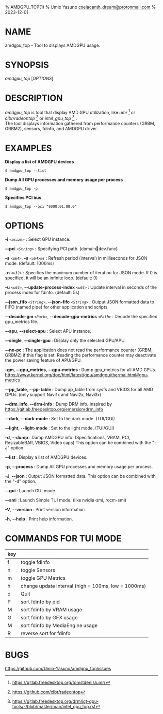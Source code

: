 % AMDGPU_TOP(1)
% Umio Yasuno <coelacanth_dream@protonmail.com>
% 2023-12-01

<!-- $ pandoc docs/man.amdgpu_top.md -s -t man -o docs/amdgpu_top.1 -->

# NAME

amdgpu_top - Tool to displays AMDGPU usage.

# SYNOPSIS

*amdgpu_top* [*OPTIONS*]

# DESCRIPTION

*amdgpu_top* is tool that display AMD GPU utilization, like *umr* [^1] or *clbr/radeontop* [^2]  or *intel_gpu_top* [^3] .  
The tool displays information gathered from performance counters (GRBM, GRBM2), sensors, fdinfo, and AMDGPU driver.

[^1]: <https://gitlab.freedesktop.org/tomstdenis/umr/>
[^2]: <https://github.com/clbr/radeontop>
[^3]: <https://gitlab.freedesktop.org/drm/igt-gpu-tools/-/blob/master/man/intel_gpu_top.rst>

# EXAMPLES
**Display a list of AMDGPU devices**

    $ amdgpu_top --list

**Dump All GPU processes and memory usage per process**

    $ amdgpu_top -p

**Specifies PCI bus**

    $ amdgpu_top --pci "0000:01:00.0"

# OPTIONS
**\-i** *`<usize>`*
:   Select GPU instance.

**\-\-pci** *`<String>`*
:   Specifying PCI path. (domain:bus:dev.func)

**-s** *`<u64>`*, **-s** *`<u64>ms`*
:   Refresh period (interval) in milliseconds for JSON mode. (default: 1000ms)

**-n** *`<u32>`*
:   Specifies the maximum number of iteration for JSON mode. If 0 is specified, it will be an infinite loop. (default: 0)

**-u** *`<u64>`*, **\-\-update-process-index** *`<u64>`*
:   Update interval in seconds of the process index for fdinfo. (default: 5s)

**\-\-json_fifo** *`<String>`*, **\-\-json-fifo** *`<String>`*
:   Output JSON formatted data to FIFO (named pipe) for other application and scripts.

**--decode-gm** *`<Path>`*, **--decode-gpu-metrics** *`<Path>`*
:   Decode the specified gpu_metrics file.

**\-\-apu**, **\-\-select-apu**
:   Select APU instance.

**\-\-single**, **\-\-single-gpu**
:   Display only the selected GPU/APU.

**\-\-no\-pc**
:   The application does not read the performance counter (GRBM, GRBM2) if this flag is set. Reading the performance counter may deactivate the power saving feature of APU/GPU.

**\-gm**, **\-\-gpu_metrics**, **\-\-gpu-metrics**
:   Dump gpu_metrics for all AMD GPUs. https://www.kernel.org/doc/html/latest/gpu/amdgpu/thermal.html#gpu-metrics

**\-\-pp_table**, **\-\-pp-table**
:   Dump pp_table from sysfs and VBIOS for all AMD GPUs. (only support Navi1x and Navi2x, Navi3x)

**\-\-drm_info**, **\-\-drm-info**
:   Dump DRM info. Inspired by https://gitlab.freedesktop.org/emersion/drm_info

**\-\-dark**, **\-\-dark-mode**
:   Set to the dark mode. (TUI/GUI)

**\-\-light**, **\-\-light-mode**
:   Set to the light mode. (TUI/GUI)

**\-d**, **\-\-dump**
:   Dump AMDGPU info. (Specifications, VRAM, PCI, ResizableBAR, VBIOS, Video caps) This option can be combined with the "-J" option.

**\-\-list**
:   Display a list of AMDGPU devices.

**\-p**, **\-\-process**
:   Dump All GPU processes and memory usage per process.

**\-J**, **\-\-json**
:   Output JSON formatted data.  This option can be combined with the "-d" option.

**\-\-gui**
:   Launch GUI mode.

**\-\-smi**
:   Launch Simple TUI mode. (like nvidia-smi, rocm-smi)

**\-V**, **\-\-version**
:   Print version information.

**\-h**, **\-\-help**
:   Print help information.

# COMMANDS FOR TUI MODE
| key |                                     |
| :-- | :---------------------------------- |
| f   | toggle fdinfo                       |
| n   | toggle Sensors                      |
| m   | toggle GPU Metrics                  |
| h   | change update interval (high = 100ms, low = 1000ms) |
| q   | Quit                                |
| P   | sort fdinfo by pid                  |
| M   | sort fdinfo by VRAM usage           |
| G   | sort fdinfo by GFX usage            |
| M   | sort fdinfo by MediaEngine usage    |
| R   | reverse sort for fdinfo             |

# BUGS
<https://github.com/Umio-Yasuno/amdgpu_top/issues>
